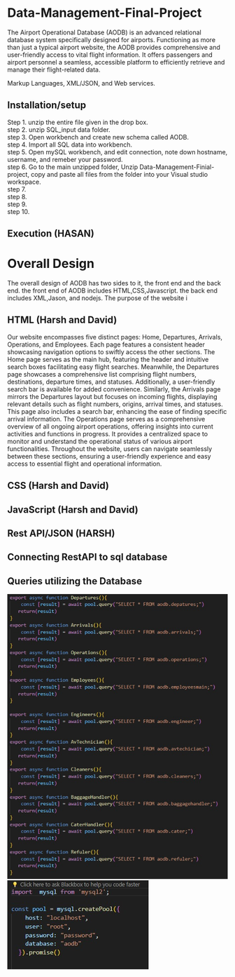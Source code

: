 # Data-Management-Final-Project
The Airport Operational Database (AODB) is an advanced relational database system specifically designed for airports. Functioning as more than just a typical airport website, the AODB provides comprehensive and user-friendly access to vital flight information. It offers passengers and airport personnel a seamless, accessible platform to efficiently retrieve and manage their flight-related data.

 Markup
Languages, XML/JSON, and Web services.

## Installation/setup
Step 1. unzip the entire file given in the drop box. <br>
step 2. unzip SQL_input data folder. <br>
step 3. Open workbench and create new schema called AODB.<br>
step 4. Import all SQL data into workbench.<br>
step 5. Open mySQL workbench, and edit connection, note down hostname, username, and remeber your password.   <br>
step 6. Go to the main unzipped folder, Unzip Data-Management-Finial-project, copy and paste all files from the folder into your Visual studio  workspace.<br>
step 7. <br>
step 8.<br>
step 9.<br>
step 10.<br>
## Execution (HASAN)

# Overall Design
The overall design of AODB has two sides to it, the front end and the back end. the front end of AODB includes HTML,CSS,Javascript. the back end includes XML,Jason, and nodejs. The purpose of the website i 

## HTML (Harsh and David)
Our website encompasses five distinct pages: Home, Departures, Arrivals, Operations, and Employees. Each page features a consistent header showcasing navigation options to swiftly access the other sections.
The Home page serves as the main hub, featuring the header and intuitive search boxes facilitating easy flight searches. Meanwhile, the Departures page showcases a comprehensive list comprising flight numbers, destinations, departure times, and statuses. Additionally, a user-friendly search bar is available for added convenience.
Similarly, the Arrivals page mirrors the Departures layout but focuses on incoming flights, displaying relevant details such as flight numbers, origins, arrival times, and statuses. This page also includes a search bar, enhancing the ease of finding specific arrival information.
The Operations page serves as a comprehensive overview of all ongoing airport operations, offering insights into current activities and functions in progress. It provides a centralized space to monitor and understand the operational status of various airport functionalities.
Throughout the website, users can navigate seamlessly between these sections, ensuring a user-friendly experience and easy access to essential flight and operational information.

## CSS (Harsh and David)
 
## JavaScript (Harsh and David)

## Rest API/JSON (HARSH)

## Connecting RestAPI to sql database

## Queries utilizing the Database
![alt text](screenshots/queries1.jpg)
![alt text](screenshots/MySQL-Connection.jpg)
